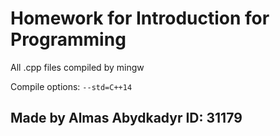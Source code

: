 # Homework for Introduction for Programming

All .cpp files compiled by mingw

Compile options: `--std=C++14`
## Made by Almas Abydkadyr ID: 31179
